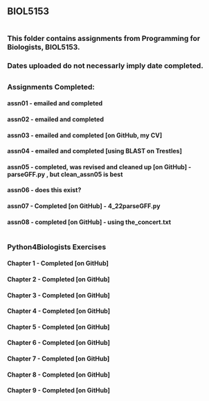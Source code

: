 ## BIOL5153
#
### This folder contains assignments from Programming for Biologists, BIOL5153. 
### Dates uploaded do not necessarly imply date completed. 
##
### Assignments Completed:
#### assn01 - emailed and completed
#### assn02 - emailed and completed
#### assn03 - emailed and completed [on GitHub, my CV]
#### assn04 - emailed and completed [using BLAST on Trestles]
#### assn05 - completed, was revised and cleaned up [on GitHub] - parseGFF.py , but clean_assn05 is best
#### assn06 - does this exist?
#### assn07 - Completed [on GitHub] - 4_22parseGFF.py
#### assn08 - completed [on GitHub] - using the_concert.txt
#
### Python4Biologists Exercises
#### Chapter 1 - Completed [on GitHub]
#### Chapter 2 - Completed [on GitHub]
#### Chapter 3 - Completed [on GitHub]
#### Chapter 4 - Completed [on GitHub]
#### Chapter 5 - Completed [on GitHub]
#### Chapter 6 - Completed [on GitHub]
#### Chapter 7 - Completed [on GitHub]
#### Chapter 8 - Completed [on GitHub]
#### Chapter 9 - Completed [on GitHub]
